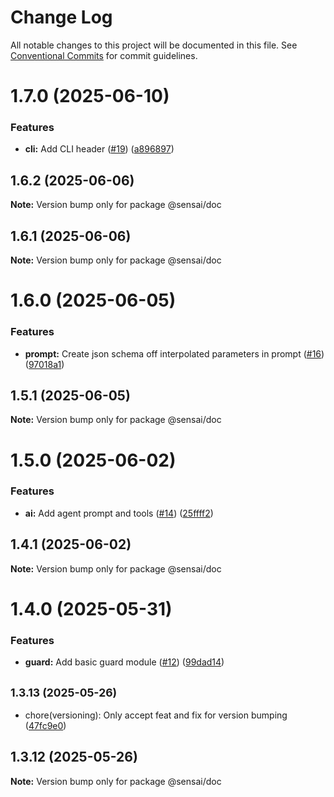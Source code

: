 # Change Log

All notable changes to this project will be documented in this file.
See [Conventional Commits](https://conventionalcommits.org) for commit guidelines.

# 1.7.0 (2025-06-10)

### Features

- **cli:** Add CLI header ([#19](https://github.com/sensaihq/sensai/issues/19)) ([a896897](https://github.com/sensaihq/sensai/commit/a8968971d78ef76be2b24ea1ea43c26c181a1027))

## 1.6.2 (2025-06-06)

**Note:** Version bump only for package @sensai/doc

## 1.6.1 (2025-06-06)

**Note:** Version bump only for package @sensai/doc

# 1.6.0 (2025-06-05)

### Features

- **prompt:** Create json schema off interpolated parameters in prompt ([#16](https://github.com/sensaihq/sensai/issues/16)) ([97018a1](https://github.com/sensaihq/sensai/commit/97018a1b9d38cf448f127855dbbdd1888b1ad8ee))

## 1.5.1 (2025-06-05)

**Note:** Version bump only for package @sensai/doc

# 1.5.0 (2025-06-02)

### Features

- **ai:** Add agent prompt and tools ([#14](https://github.com/sensaihq/sensai/issues/14)) ([25ffff2](https://github.com/sensaihq/sensai/commit/25ffff20fa29a82ab68d26118c86c39f1d8ff492))

## 1.4.1 (2025-06-02)

**Note:** Version bump only for package @sensai/doc

# 1.4.0 (2025-05-31)

### Features

- **guard:** Add basic guard module ([#12](https://github.com/sensaihq/sensai/issues/12)) ([99dad14](https://github.com/sensaihq/sensai/commit/99dad14a5242497be36c73e185e47a304c5ab2f5))

## <small>1.3.13 (2025-05-26)</small>

- chore(versioning): Only accept feat and fix for version bumping ([47fc9e0](https://github.com/sensaihq/sensai/commit/47fc9e0))

## 1.3.12 (2025-05-26)

**Note:** Version bump only for package @sensai/doc
